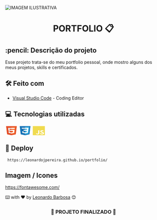 ![IMAGEM ILUSTRATIVA](https://user-images.githubusercontent.com/87662269/193574678-a27a1e37-6e60-4016-b83f-7ee7777216ef.PNG)

<h1 align="center">
 PORTFOLIO 📋
</h1>

<h2>
  :pencil: Descrição do projeto
</h2>

<p>
Esse projeto trata-se do meu portfolio pessoal, onde mostro alguns dos meus projetos, skills e certificados.
</p>

## 🛠️ Feito com
* [Visual Studio Code](https://code.visualstudio.com) - Coding Editor

## 💻 Tecnologias utilizadas
<div display="flex">
  <img align="center" alt="leo-HTML" height="30" width="40" src="https://raw.githubusercontent.com/devicons/devicon/master/icons/html5/html5-original.svg">
 <img align="center" alt="leo-CSS" height="30" width="40" src="https://raw.githubusercontent.com/devicons/devicon/master/icons/css3/css3-original.svg">
 <img align="center" alt="leo-Js" height="30" width="40" src="https://raw.githubusercontent.com/devicons/devicon/master/icons/javascript/javascript-plain.svg">
</div>

## :link: Deploy

```
 https://leonardojpereira.github.io/portfolio/
```

## Imagem / Icones

https://fontawesome.com/

⌨️ with ❤️ by [Leonardo Barbosa](https://github.com/leonardojpereira) 😊

<h3 align="center">
  
  :construction: PROJETO FINALIZADO :construction:
  
</h3>
